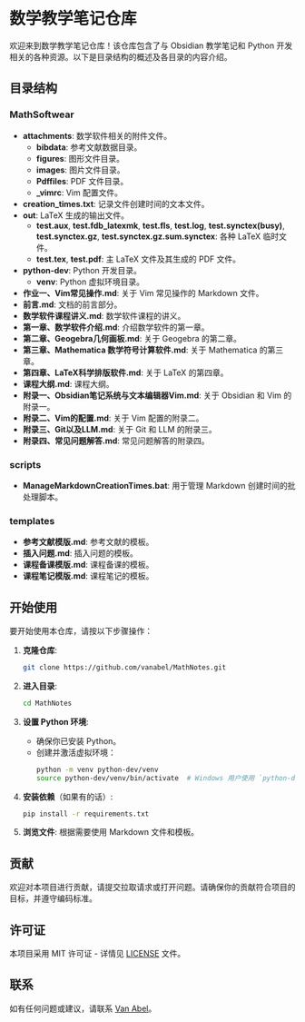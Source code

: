 # 数学教学笔记仓库

欢迎来到数学教学笔记仓库！该仓库包含了与 Obsidian 教学笔记和 Python 开发相关的各种资源。以下是目录结构的概述及各目录的内容介绍。

## 目录结构

### MathSoftwear
- **attachments**: 数学软件相关的附件文件。
  - **bibdata**: 参考文献数据目录。
  - **figures**: 图形文件目录。
  - **images**: 图片文件目录。
  - **Pdffiles**: PDF 文件目录。
  - **_vimrc**: Vim 配置文件。
- **creation_times.txt**: 记录文件创建时间的文本文件。
- **out**: LaTeX 生成的输出文件。
  - **test.aux**, **test.fdb_latexmk**, **test.fls**, **test.log**, **test.synctex(busy)**, **test.synctex.gz**, **test.synctex.gz.sum.synctex**: 各种 LaTeX 临时文件。
  - **test.tex**, **test.pdf**: 主 LaTeX 文件及其生成的 PDF 文件。
- **python-dev**: Python 开发目录。
  - **venv**: Python 虚拟环境目录。
- **作业一、Vim常见操作.md**: 关于 Vim 常见操作的 Markdown 文件。
- **前言.md**: 文档的前言部分。
- **数学软件课程讲义.md**: 数学软件课程的讲义。
- **第一章、数学软件介绍.md**: 介绍数学软件的第一章。
- **第二章、Geogebra几何画板.md**: 关于 Geogebra 的第二章。
- **第三章、Mathematica 数学符号计算软件.md**: 关于 Mathematica 的第三章。
- **第四章、LaTeX科学排版软件.md**: 关于 LaTeX 的第四章。
- **课程大纲.md**: 课程大纲。
- **附录一、Obsidian笔记系统与文本编辑器Vim.md**: 关于 Obsidian 和 Vim 的附录一。
- **附录二、Vim的配置.md**: 关于 Vim 配置的附录二。
- **附录三、Git以及LLM.md**: 关于 Git 和 LLM 的附录三。
- **附录四、常见问题解答.md**: 常见问题解答的附录四。

### scripts
- **ManageMarkdownCreationTimes.bat**: 用于管理 Markdown 创建时间的批处理脚本。

### templates
- **参考文献模版.md**: 参考文献的模板。
- **插入问题.md**: 插入问题的模板。
- **课程备课模版.md**: 课程备课的模板。
- **课程笔记模版.md**: 课程笔记的模板。

## 开始使用

要开始使用本仓库，请按以下步骤操作：

1. **克隆仓库**:
   ```sh
   git clone https://github.com/vanabel/MathNotes.git
   ```

2. **进入目录**:
   ```sh
   cd MathNotes
   ```

3. **设置 Python 环境**:
   - 确保你已安装 Python。
   - 创建并激活虚拟环境：
     ```sh
     python -m venv python-dev/venv
     source python-dev/venv/bin/activate  # Windows 用户使用 `python-dev\venv\Scripts\activate`
     ```

4. **安装依赖**（如果有的话）:
   ```sh
   pip install -r requirements.txt
   ```

5. **浏览文件**: 根据需要使用 Markdown 文件和模板。

## 贡献

欢迎对本项目进行贡献，请提交拉取请求或打开问题。请确保你的贡献符合项目的目标，并遵守编码标准。

## 许可证

本项目采用 MIT 许可证 - 详情见 [LICENSE](LICENSE) 文件。

## 联系

如有任何问题或建议，请联系 [Van Abel](mailto:van141.abel@gmail.com)。

